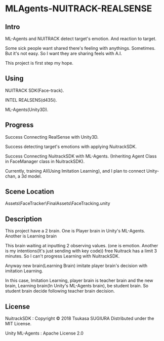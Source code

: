 # MLAgents-NUITRACK-REALSENSE
## Intro
ML-Agents and NUITRACK detect target's emotion. And reaction to target.

Some sick people want shared there's feeling with anythings. Sometimes. But it's not easy. So I want they are sharing feels with A.I.

This project is first step my hope.

## Using
NUITRACK SDK(Face-track).

INTEL REALSENS(d435i).

ML-Agents(Unity3D).

## Progress
Success Connecting RealSense with Unity3D.

Success detecting target's emotions with applying NuitrackSDK.

Success Connecting NuitrackSDK with ML-Agents. (Inheriting Agent Class in FaceManager class in NuitrackSDK).

Currently, training AI(Using Imitation Learning), and I plan to connect Unity-chan, a 3d model.

## Scene Location
Assets\FaceTracker\FinalAssets\FaceTracking.unity

## Description
This project have a 2 brain. One is Player brain in Unity's ML-Agents. Another is Learning brain

This brain waiting at inputting 2 observing values. (one is emotion. Another is my intentions(It's just sending with key code)) free Nuitrack has a limit 3 minutes. So I can't progress Learning with NuitrackSDK.

Anyway new brain(Learning Brain) imitate player brain's decision with imitation Learning.

In this case, Imitation Learning, player brain is teacher brain and the new brain, Learning brain(In Unity's ML-Agents brain), be student brain. So student brain decide following teacher brain decision.

## License
NuitrackSDK : Copyright © 2018 Tsukasa SUGIURA Distributed under the MIT License.

Unity ML-Agents : Apache License 2.0

